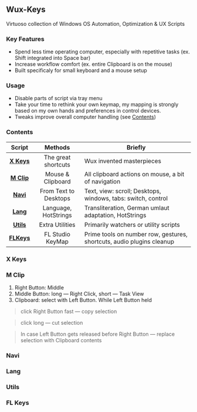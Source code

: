 ## Wux-Keys
Virtuoso collection of Windows OS Automation, Optimization &amp; UX Scripts

### Key Features
* Spend less time operating computer, especially with repetitive tasks (ex. Shift integrated into Space bar)
* Increase workflow comfort (ex. entire Clipboard is on the mouse)
* Built specificaly for small keyboard and a mouse setup 
### Usage
* Disable parts of script via tray menu
* Take your time to rethink your own keymap, my mapping is strongly based on my own hands and preferences in control devices.
* Tweaks improve overall computer handling (see [Contents](#contents))
### Contents
| **Script** |        **Methods**        | **Briefly**                                                               |
|:----------:|:---------------------:|-----------------------------------------------------------------------|
|      [ **X Keys**](#x-keys) | The great shortcuts   | Wux invented masterpieces                                             |
|     [**M Clip**](#m-clip) | Mouse & Clipboard     | All clipboard actions on mouse, a bit of navigation                   |
|       [**Navi**](#navi) | From Text to Desktops | Text, view: scroll; Desktops, windows, tabs: switch, control          |
|       [**Lang**](#lang) | Language, HotStrings  | Transliteration, German umlaut adaptation, HotStrings                 |
|      [**Utils**](#utils) | Extra Utilities       | Primarily watchers or utility scripts                                 |
|     [**FLKeys**](#fl-keys) | FL Studio KeyMap      | Prime tools on number row, gestures, shortcuts, audio plugins cleanup |

### X Keys
### M Clip
1. Right Button: Middle
2. Middle Button: long  —  Right Click, short  —  Task View
3. Clipboard: select with Left Button. While Left Button held
>click Right Button fast  —  copy selection

>click long  —  cut selection

> In case Left Button gets released before Right Button  —  replace selection with Clipboard contents
### Navi
### Lang
### Utils
### FL Keys

